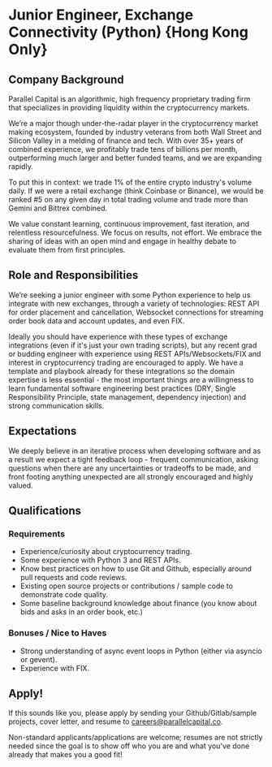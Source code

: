 # Junior Engineer, Exchange Connectivity (Python) {Hong Kong Only}

## Company Background

Parallel Capital is an algorithmic, high frequency proprietary trading firm that specializes in providing liquidity within the cryptocurrency markets.

We’re a major though under-the-radar player in the cryptocurrency market making ecosystem, founded by industry veterans from both Wall Street and Silicon Valley in a melding of finance and tech. With over 35+ years of combined experience, we profitably trade tens of billions per month, outperforming much larger and better funded teams, and we are expanding rapidly.

To put this in context: we trade 1% of the entire crypto industry's volume daily. If we were a retail exchange (think Coinbase or Binance), we would be ranked #5 on any given day in total trading volume and trade more than Gemini and Bittrex combined.

We value constant learning, continuous improvement, fast iteration, and relentless resourcefulness. We focus on results, not effort. We embrace the sharing of ideas with an open mind and engage in healthy debate to evaluate them from first principles.

## Role and Responsibilities

We’re seeking a junior engineer with some Python experience to help us integrate with new exchanges, through a variety of technologies: REST API for order placement and cancellation, Websocket connections for streaming order book data and account updates, and even FIX.

Ideally you should have experience with these types of exchange integrations (even if it's just your own trading scripts), but any recent grad or budding engineer with experience using REST APIs/Websockets/FIX and interest in cryptocurrency trading are encouraged to apply. We have a template and playbook already for these integrations so the domain expertise is less essential - the most important things are a willingness to learn fundamental software engineering best practices (DRY, Single Responsibility Principle, state management, dependency injection) and strong communication skills.

## Expectations

We deeply believe in an iterative process when developing software and as a result we expect a tight feedback loop - frequent communication, asking questions when there are any uncertainties or tradeoffs to be made, and front footing anything unexpected are all strongly encouraged and highly valued.

## Qualifications

### Requirements
* Experience/curiosity about cryptocurrency trading.
* Some experience with Python 3 and REST APIs.
* Know best practices on how to use Git and Github, especially around pull requests and code reviews.
* Existing open source projects or contributions / sample code to demonstrate code quality.
* Some baseline background knowledge about finance (you know about bids and asks in an order book, etc.)

### Bonuses / Nice to Haves
* Strong understanding of async event loops in Python (either via asyncio or gevent).
* Experience with FIX.


## Apply!

If this sounds like you, please apply by sending your Github/Gitlab/sample projects, cover letter, and resume to careers@parallelcapital.co.

Non-standard applicants/applications are welcome; resumes are not strictly needed since the goal is to show off who you are and what you've done already that makes you a good fit!
